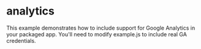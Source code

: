 analytics
=========
This example demonstrates how to include support for Google Analytics in your
packaged app. You'll need to modify example.js to include real GA credentials.
